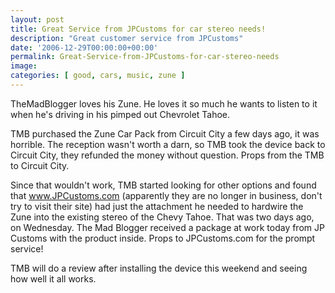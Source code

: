 ```yaml
---
layout: post
title: Great Service from JPCustoms for car stereo needs!
description: "Great customer service from JPCustoms" 
date: '2006-12-29T00:00:00+00:00'
permalink: Great-Service-from-JPCustoms-for-car-stereo-needs
image: 
categories: [ good, cars, music, zune ]
---
```

TheMadBlogger loves his Zune. He loves it so much he wants to listen to it when he's driving in his pimped out Chevrolet Tahoe.

TMB purchased the Zune Car Pack from Circuit City a few days ago, it was horrible. The reception wasn't worth a darn, so TMB took the device back to Circuit City, they refunded the money without question. Props from the TMB to Circuit City.

Since that wouldn't work, TMB started looking for other options and found that <nolink href="http://www.jpcustoms.com/">www.JPCustoms.com</nolink> (apparently they are no longer in business, don't try to visit their site) had just the attachment he needed to hardwire the Zune into the existing stereo of the Chevy Tahoe. That was two days ago, on Wednesday. The Mad Blogger received a package at work today from JP Customs with the product inside. Props to JPCustoms.com for the prompt service! 

TMB will do a review after installing the device this weekend and seeing how well it all works.
